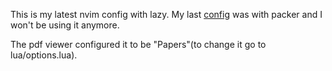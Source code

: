 This is my latest nvim config with lazy.
My last [config](https://github.com/vishal340/nvim_config) was with packer and I won't be using it anymore.

The pdf viewer configured it to be "Papers"(to change it go to lua/options.lua).
